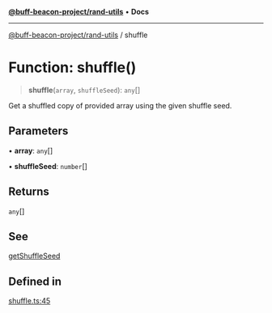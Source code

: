 [**@buff-beacon-project/rand-utils**](../README.md) • **Docs**

***

[@buff-beacon-project/rand-utils](../README.md) / shuffle

# Function: shuffle()

> **shuffle**(`array`, `shuffleSeed`): `any`[]

Get a shuffled copy of provided array using the given shuffle seed.

## Parameters

• **array**: `any`[]

• **shuffleSeed**: `number`[]

## Returns

`any`[]

## See

[getShuffleSeed](getShuffleSeed.md)

## Defined in

[shuffle.ts:45](https://github.com/buff-beacon-project/rand-utils/blob/c38a827b147d84a01d6ae6faa071e6ae0f7daca1/src/shuffle.ts#L45)
